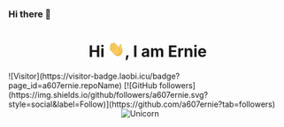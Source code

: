 ### Hi there 👋
<h1 align="center">Hi <img src="https://raw.githubusercontent.com/ABSphreak/ABSphreak/master/gifs/Hi.gif" width="30px">, I am Ernie </h1>
![Visitor](https://visitor-badge.laobi.icu/badge?page_id=a607ernie.repoName) [![GitHub followers](https://img.shields.io/github/followers/a607ernie.svg?style=social&label=Follow)](https://github.com/a607ernie?tab=followers)<br/>
<img align="right" width=300px alt="Unicorn" src="https://c.tenor.com/GN73MKBawZYAAAAi/busy-cute.gif" />
<!--
**a607ernie/a607ernie** is a ✨ _special_ ✨ repository because its `README.md` (this file) appears on your GitHub profile.

Here are some ideas to get you started:

- 🔭 I’m currently working on ...
- 🌱 I’m currently learning ...
- 👯 I’m looking to collaborate on ...
- 🤔 I’m looking for help with ...
- 💬 Ask me about ...
- 📫 How to reach me: ...
- 😄 Pronouns: ...
- ⚡ Fun fact: ...
<img src="https://github-readme-streak-stats.herokuapp.com/?user=a607ernie&theme=tokyonight" alt="mystreak"/>

-->


<a href="https://www.youtube.com/watch?v=dQw4w9WgXcQ"><img src="https://user-images.githubusercontent.com/73097560/115834477-dbab4500-a447-11eb-908a-139a6edaec5c.gif"></a>

![a607ernie's github stats](https://github-readme-stats.vercel.app/api?username=a607ernie&show_icons=true&theme=tokyonight)
![a607ernie's Top Langs](https://github-readme-stats.vercel.app/api/top-langs/?username=a607ernie&theme=tokyonight&layout=compact)




<a href="https://www.youtube.com/watch?v=dQw4w9WgXcQ"><img src="https://user-images.githubusercontent.com/73097560/115834477-dbab4500-a447-11eb-908a-139a6edaec5c.gif"></a>
